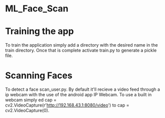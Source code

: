 # ML_Face_Scan

# Training the app
To train the application simply add a directory with the desired name in the train directory. Once that is complete activate train.py to generate a pickle file.

# Scanning Faces
To detect a face scan_user.py. By default it'll recieve a video feed through a ip webcam with the use of the android app IP Webcam. To use a built in webcam simply ed cap = cv2.VideoCapture(r'http://192.168.43.1:8080/video')
to cap = cv2.VideoCapture(0).
